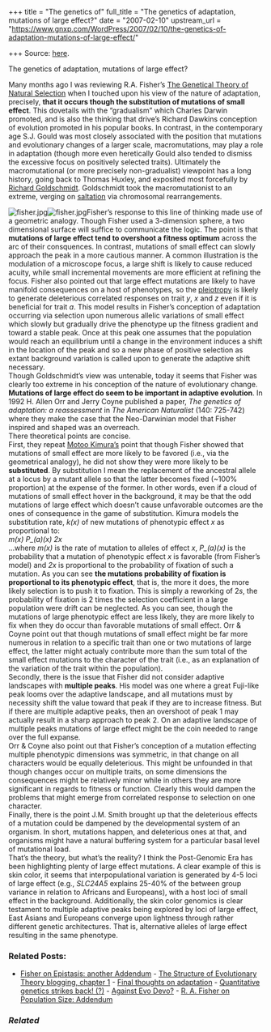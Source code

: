 +++
title = "The genetics of"
full_title = "The genetics of adaptation, mutations of large effect?"
date = "2007-02-10"
upstream_url = "https://www.gnxp.com/WordPress/2007/02/10/the-genetics-of-adaptation-mutations-of-large-effect/"

+++
Source: [here](https://www.gnxp.com/WordPress/2007/02/10/the-genetics-of-adaptation-mutations-of-large-effect/).

The genetics of adaptation, mutations of large effect?

Many months ago I was reviewing R.A. Fisher’s [The Genetical Theory of Natural Selection](https://www.amazon.com/exec/obidos/ASIN/0198504403/geneexpressio-20/) when I touched upon his view of the nature of adaptation, precisely, **that it occurs though the substitution of mutations of small effect**. This dovetails with the “gradualism” which Charles Darwin promoted, and is also the thinking that drive’s Richard Dawkins conception of evolution promoted in his popular books. In contrast, in the contemporary age S.J. Gould was most closely associated with the position that mutations and evolutionary changes of a larger scale, macromutations, may play a role in adaptation (though more even heretically Gould also tended to dismiss the excessive focus on positively selected traits). Ultimately the macromutational (or more precisely non-gradualist) viewpoint has a long history, going back to Thomas Huxley, and exposited most forcefully by [Richard Goldschmidt](https://en.wikipedia.org/wiki/Richard_Goldschmidt). Goldschmidt took the macromutationist to an extreme, verging on [saltation](https://en.wikipedia.org/wiki/Saltation_%28biology%29) via chromosomal rearrangements.

  
![fisher.jpg](https://i0.wp.com/blogs.discovermagazine.com/gnxp/files/2007/02/fisher.jpg?resize=300%2C317)![fisher.jpg](https://i0.wp.com/blogs.discovermagazine.com/gnxp/files/2007/02/fisher.jpg?resize=300%2C317)Fisher’s response to this line of thinking made use of a geometric analogy. Though Fisher used a 3-dimension sphere, a two dimensional surface will suffice to communicate the logic. The point is that **mutations of large effect tend to overshoot a fitness optimum** across the arc of their consquences. In contrast, mutations of small effect can slowly approach the peak in a more cautious manner. A common illustration is the modulation of a microscope focus, a large shift is likely to cause reduced acuity, while small incremental movements are more efficient at refining the focus. Fisher also pointed out that large effect mutations are likely to have manifold consequences on a host of phenotypes, so the [pleiotropy](https://en.wikipedia.org/wiki/Pleiotropy) is likely to generate deleterious correlated responses on trait *y*, *x* and *z* even if it is beneficial for trait *a*. This model results in Fisher’s conception of adaptation occurring via selection upon numerous allelic variations of small effect which slowly but gradually drive the phenotype up the fitness gradient and toward a stable peak. Once at this peak one assumes that the population would reach an equilibrium until a change in the environment induces a shift in the location of the peak and so a new phase of positive selection as extant background variation is called upon to generate the adaptive shift necessary.  
Though Goldschmidt’s view was untenable, today it seems that Fisher was clearly too extreme in his conception of the nature of evolutionary change. **Mutations of large effect do seem to be important in adaptive evolution**. In 1992 H. Allen Orr and Jerry Coyne published a paper, *The genetics of adaptation: a reassessment* in *The American Naturalist* (140: 725-742) where they make the case that the Neo-Darwinian model that Fisher inspired and shaped was an overreach.  
There theoretical points are concise.  
First, they repeat [Motoo Kimura’s](https://en.wikipedia.org/wiki/Motoo_Kimura) point that though Fisher showed that mutations of small effect are more likely to be favored (i.e., via the geometrical analogy), he did not show they were more likely to be **substituted**. By substitution I mean the replacement of the ancestral allele at a locus by a mutant allele so that the latter becomes fixed (\~100% proportion) at the expense of the former. In other words, even if a cloud of mutations of small effect hover in the background, it may be that the odd mutations of large effect which doesn’t cause unfavorable outcomes are the ones of consequence in the game of substitution. Kimura models the substitution rate, *k(x)* of new mutations of phenotypic effect *x* as proportional to:  
*m(x) P_(a)(x) 2x*  
…where *m(x)* is the rate of mutation to alleles of effect *x*, *P_(a)(x)* is the probability that a mutation of phenotypic effect *x* is favorable (from Fisher’s model) and *2x* is proportional to the probability of fixation of such a mutation. As you can see **the mutations probability of fixation is proportional to its phenotypic effect**, that is, the more it does, the more likely selection is to push it to fixation. This is simply a reworking of 2*s*, the probability of fixation is 2 times the selection coefficient in a large population were drift can be neglected. As you can see, though the mutations of large phenotypic effect are less likely, they are more likely to fix when they do occur than favorable mutations of small effect. Orr & Coyne point out that though mutations of small effect might be far more numerous in relation to a specific trait than one or two mutations of large effect, the latter might actualy contribute more than the sum total of the small effect mutations to the character of the trait (i.e., as an explanation of the variation of the trait within the population).  
Secondly, there is the issue that Fisher did not consider adaptive landscapes with **multiple peaks**. His model was one where a great Fuji-like peak looms over the adaptive landscape, and all mutations must by necessity shift the value toward that peak if they are to increase fitness. But if there are multiple adaptive peaks, then an overshoot of peak 1 may actually result in a sharp approach to peak 2. On an adaptive landscape of multiple peaks mutations of large effect might be the coin needed to range over the full expanse.  
Orr & Coyne also point out that Fisher’s conception of a mutation effecting multiple phenotypic dimensions was symmetric, in that change on all characters would be equally deleterious. This might be unfounded in that though changes occur on multiple traits, on some dimensions the consequences might be relatively minor while in others they are more significant in regards to fitness or function. Clearly this would dampen the problems that might emerge from correlated response to selection on one character.  
Finally, there is the point J.M. Smith brought up that the deleterious effects of a mutation could be dampened by the developmental system of an organism. In short, mutations happen, and deleterious ones at that, and organisms might have a natural buffering system for a particular basal level of mutational load.  
That’s the theory, but what’s the reality? I think the Post-Genomic Era has been highlighting plenty of large effect mutations. A clear example of this is skin color, it seems that interpopulational variation is generated by 4-5 loci of large effect (e.g., *SLC24A5* explains 25-40% of the between group variance in relation to Africans and Europeans), with a host loci of small effect in the background. Additionally, the skin color genomics is clear testament to multiple adaptive peaks being explored by loci of large effect, East Asians and Europeans converge upon lightness through rather different genetic architectures. That is, alternative alleles of large effect resulting in the same phenotype.

### Related Posts:

- [Fisher on Epistasis: another
  Addendum](https://www.gnxp.com/WordPress/2008/07/20/fisher-on-epistasis-another-addendum/) - [The Structure of Evolutionary Theory blogging, chapter
  1](https://www.gnxp.com/WordPress/2008/01/28/the-structure-of-evolutionary-theory-blogging-chapter-1/) - [Final thoughts on
  adaptation](https://www.gnxp.com/WordPress/2007/07/05/final-thoughts-on-adaptation/) - [Quantitative genetics strikes back!
  (?)](https://www.gnxp.com/WordPress/2010/02/27/quantitative-genetics-strikes-back/) - [Against Evo
  Devo?](https://www.gnxp.com/WordPress/2007/04/24/against-evo-devo/) - [R. A. Fisher on Population Size:
  Addendum](https://www.gnxp.com/WordPress/2008/09/17/r-a-fisher-on-population-size-addendum/)

### *Related*

[](https://www.addtoany.com/add_to/facebook?linkurl=https%3A%2F%2Fwww.gnxp.com%2FWordPress%2F2007%2F02%2F10%2Fthe-genetics-of-adaptation-mutations-of-large-effect%2F&linkname=The%20genetics%20of%20adaptation%2C%20mutations%20of%20large%20effect%3F "Facebook")[](https://www.addtoany.com/add_to/twitter?linkurl=https%3A%2F%2Fwww.gnxp.com%2FWordPress%2F2007%2F02%2F10%2Fthe-genetics-of-adaptation-mutations-of-large-effect%2F&linkname=The%20genetics%20of%20adaptation%2C%20mutations%20of%20large%20effect%3F "Twitter")[](https://www.addtoany.com/add_to/email?linkurl=https%3A%2F%2Fwww.gnxp.com%2FWordPress%2F2007%2F02%2F10%2Fthe-genetics-of-adaptation-mutations-of-large-effect%2F&linkname=The%20genetics%20of%20adaptation%2C%20mutations%20of%20large%20effect%3F "Email")[](https://www.addtoany.com/share)
